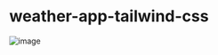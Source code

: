 ﻿# weather-app-tailwind-css

 ![image](https://github.com/vidit-maheshwari/weather-app-tailwind-css/assets/134200004/4177a771-a0b3-4009-ac06-d21b199765b9)

